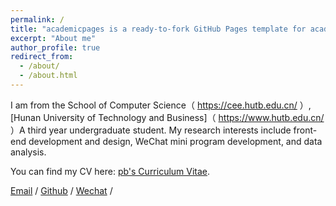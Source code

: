 ```yaml
---
permalink: /
title: "academicpages is a ready-to-fork GitHub Pages template for academic personal websites"
excerpt: "About me"
author_profile: true
redirect_from: 
  - /about/
  - /about.html
---
```


I am from the School of Computer Science（ https://cee.hutb.edu.cn/ ）, [Hunan University of Technology and Business]（ https://www.hutb.edu.cn/ ）A third year undergraduate student. My research interests include front-end development and design, WeChat mini program development, and data analysis.

You can find my CV here: [pb's Curriculum Vitae](../assets/Curriculum_Vitae.pdf).

[Email](mailto:1784583250@qq.com) / [Github](https://github.com/pengbkk6) / [Wechat](../images/wechat.jpg) /

